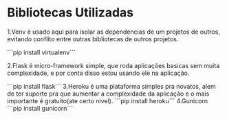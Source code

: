 # Bibliotecas Utilizadas
<p>1.Venv é usado aqui para isolar as dependencias de um projetos de outros, evitando conflito entre outras bibliotecas de outros projetos.</p>
```pip install virtualenv```
<p>2.Flask é micro-framework simple, que roda aplicações basicas sem muita complexidade, e por conta disso estou usando ele na aplicação.</p>
```pip install flask```
3.Heroku é uma plataforma simples pra novatos, alem de ter suporte pra que aumentar a complexidade da aplicação e o mais importante é gratuito(ate certo nivel).
```pip install heroku```
4.Gunicorn
```pip install gunicorn```
